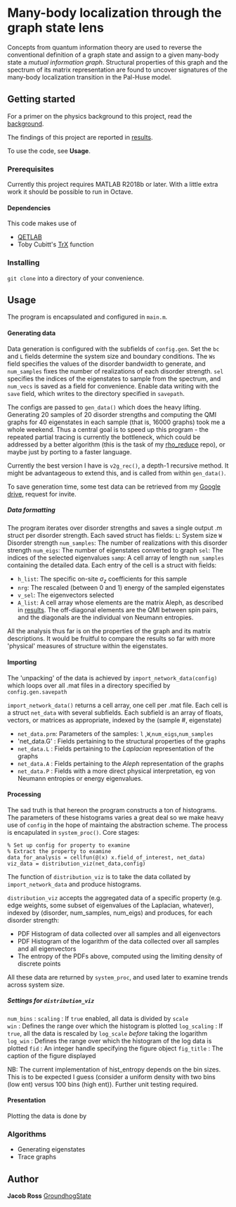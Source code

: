 # Many-body localization through the graph state lens

Concepts from quantum information theory are used to reverse the conventional definition of a graph state and assign to a given many-body state a *mutual information graph*. Structural properties of this graph and the spectrum of its matrix representation are found to uncover signatures of the many-body localization transition in the Pal-Huse model.

## Getting started

For a primer on the physics background to this project, read the [background](ref/background.md).

The findings of this project are reported in [results](ref/results.md).

To use the code, see **Usage**.

### Prerequisites

Currently this project requires MATLAB R2018b or later. With a little extra work it should be possible to run in Octave.

#### Dependencies

This code makes use of
* [QETLAB](https://github.com/nathanieljohnston/QETLAB)
* Toby Cubitt's [TrX](http://www.dr-qubit.org/matlab/TrX.m) function  

### Installing

`git clone` into a directory of your convenience.

## Usage

The program is encapsulated and configured in `main.m`.

#### Generating data
Data generation is configured with the subfields of `config.gen`.
Set the `bc` and `L` fields determine the system size and boundary conditions.
The `Ws` field specifies the values of the disorder bandwidth to generate, and `num_samples` fixes the number of realizations of each disorder strength. `sel` specifies the indices of the eigenstates to sample from the spectrum, and `num_vecs` is saved as a field for convenience. Enable data writing with the `save` field, which writes to the directory specified in `savepath`.

The configs are passed to `gen_data()` which does the heavy lifting. Generating 20 samples of 20 disorder strengths and computing the QMI graphs for 40 eigenstates in each sample (that is, 16000 graphs) took me a whole weekend. Thus a central goal is to speed up this program - the repeated partial tracing is currently the bottleneck, which could be addressed by a better algorithm (this is the task of my [rho_reduce](https://github.com/groundhogstate/rho_reduce) repo), or maybe just by porting to a faster language.

Currently the best version I have is `v2g_rec()`, a depth-1 recursive method. It might be advantageous to extend this, and is called from within `gen_data()`.

To save generation time, some test data can be retrieved from my [Google drive](https://drive.google.com/open?id=1AL4ht4CKF_xUYg2D3hfJzdQP8q6KcRUO), request for invite.

##### Data formatting
The program iterates over disorder strengths and saves a single output .m struct per disorder strength. Each saved struct has fields:
`L`: System size
`W` Disorder strength
`num_samples`: The number of realizations with this disorder strength
`num_eigs`: The number of eigenstates converted to graph
`sel`: The indices of the selected eigenvalues
`samp`: A cell array of length `num_samples` containing the detailed data. Each entry of the cell is a struct with fields:
  * `h_list`: The specific on-site $\sigma_z$ coefficients for this sample
  * `nrg`: The rescaled (between 0 and 1) energy of the sampled eigenstates
  * `v_sel`: The eigenvectors selected
  * `A_list`: A cell array whose elements are the matrix Aleph, as described in [results](/ref/results.md). The off-diagonal elements are the QMI between spin pairs, and the diagonals are the individual von Neumann entropies.

All the analysis thus far is on the properties of the graph and its matrix descriptions. It would be fruitful to compare the results so far with more 'physical' measures of structure within the eigenstates.

#### Importing

The 'unpacking' of the data is achieved by `import_network_data(config)` which loops over all .mat files in a directory specified by `config.gen.savepath`

`import_network_data()` returns a cell array, one cell per .mat file. Each cell is a struct `net_data` with several subfields. Each subfield is an array of floats, vectors, or matrices as appropriate, indexed by the (sample #, eigenstate)
* `net_data.prm`: Parameters of the samples: `l` ,`W`,`num_eigs`,`num_samples`
* 'net_data.G' : Fields pertaining to the structural properties of the graphs
* `net_data.L` : Fields pertaining to the *Laplacian* representation of the graphs
* `net_data.A` : Fields pertaining to the *Aleph* representation of the graphs
* `net_data.P` : Fields with a more direct physical interpretation, eg von Neumann entropies or energy eigenvalues.

####  Processing

The sad truth is that hereon the program constructs a ton of histograms. The parameters of these histograms varies a great deal so we make heavy use of `config` in the hope of maintaing the abstraction scheme. The process is encapulated in `system_proc()`. Core stages:
```
% Set up config for property to examine
% Extract the property to examine
data_for_analysis = cellfun(@(x) x.field_of_interest, net_data)
viz_data = distribution_viz(net_data,config)
```
The function of `distribution_viz` is to take the data collated by `import_network_data` and produce histograms.

`distribution_viz` accepts the aggregated data of a specific property (e.g. edge weights, some subset of eigenvalues of the Laplacian, whatever), indexed by (disorder, num_samples, num_eigs) and produces, for each disorder strength:
* PDF Histogram of data collected over all samples and all eigenvectors
* PDF Histogram of the logarithm of the data collected over all samples and all eigenvectors
* The entropy of the PDFs above, computed using the limiting density of discrete points

All these data are returned by `system_proc`, and used later to examine trends across system size.

##### Settings for `distribution_viz`
`num_bins` :
`scaling` : If `true` enabled, all data is divided by `scale`  
`win` : Defines the range over which the histogram is plotted
`log_scaling` : If `true`, all the data is rescaled by `log_scale` *before* taking the logarithm
`log_win` :  Defines the range over which the histogram of the log data is plotted
`fid` : An integer handle specifying the figure object
`fig_title` :  The caption of the figure displayed

NB: The current implementation of hist_entropy depends on the bin sizes. This is to be expected I guess (consider a uniform density with two bins (low ent) versus 100 bins (high ent)). Further unit testing required.

#### Presentation

Plotting the data is done by

### Algorithms

* Generating eigenstates
* Trace graphs

## Author
**Jacob Ross** [GroundhogState](https://github.com/groundhogstate)
